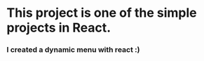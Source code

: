 <h1>This project is one of the simple projects in React.</h1>
<h3>I created a dynamic menu with react :)</h3>
<!-- <h4>see online <a href="https://note-app-react-mu.vercel.app/">here</a></h4> -->
